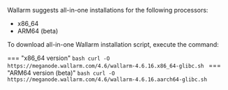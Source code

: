 Wallarm suggests all-in-one installations for the following processors:

* x86_64
* ARM64 (beta)

To download all-in-one Wallarm installation script, execute the command:

=== "x86_64 version"
    ```bash
    curl -O https://meganode.wallarm.com/4.6/wallarm-4.6.16.x86_64-glibc.sh
    ```
=== "ARM64 version (beta)"
    ```bash
    curl -O https://meganode.wallarm.com/4.6/wallarm-4.6.16.aarch64-glibc.sh
    ```
